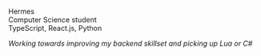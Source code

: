 Hermes  
Computer Science student  
TypeScript, React.js, Python  

_Working towards improving my backend skillset and picking up Lua or C#_
